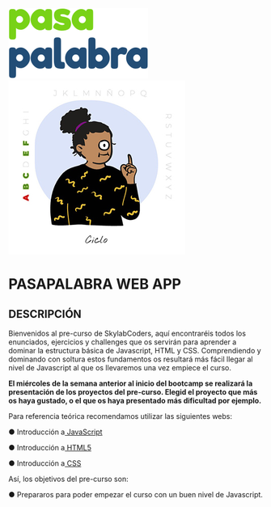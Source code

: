 ![logo](logo_pasapalabra5.svg)
![logo](pasapalabra_character.jpg)

# PASAPALABRA WEB APP

## DESCRIPCIÓN

Bienvenidos al pre-curso de SkylabCoders, aquí encontraréis todos los enunciados, ejercicios y challenges que os servirán para aprender a dominar la estructura básica de Javascript, HTML y CSS. Comprendiendo y dominando con soltura estos fundamentos os resultará más fácil llegar al nivel de Javascript al que os llevaremos una vez empiece el curso.

<strong>El miércoles de la semana anterior al inicio del bootcamp se realizará la presentación de los proyectos del pre-curso. Elegid el proyecto que más os haya gustado, o el que os haya presentado más dificultad por ejemplo.</strong>

Para referencia teórica recomendamos utilizar las siguientes webs:

● Introducción a[ JavaScript](https://lenguajejs.com/p/javascript/)

● Introducción a[ HTML5](https://lenguajehtml.com/p/html/)

● Introducción a[ CSS](https://lenguajecss.com/p/css/)

Así, los objetivos del pre-curso son:

● Prepararos para poder empezar el curso con un buen nivel de Javascript.
